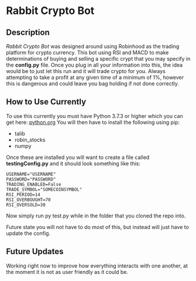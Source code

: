 # Rabbit Crypto Bot

## Description

_Rabbit Crypto Bot_ was designed around using Robinhood as the trading platform for crypto currency. This bot using RSI and MACD to make determinations of buying and selling a specific crypt that you may specify in the **config.py** file. Once you plug in all your information into this, the idea would be to just let this run and it will trade crypto for you. Always attempting to take a profit at any given time of a minimum of 1%, however this is dangerous and could leave you bag holding if not done correctly.

## How to Use Currently

To use this currently you must have Python 3.7.3 or higher which you can get here: [python.org](https://www.python.org/)
You will then have to install the following using pip:

- talib
- robin_stocks
- numpy

Once these are installed you will want to create a file called **testingConfig.py** and it should look something like this:

```
USERNAME="USERNAME"
PASSWORD="PASSWORD"
TRADING_ENABLED=False
TRADE_SYMBOL="SOMECOINSYMBOL"
RSI_PERIOD=14
RSI_OVERBOUGHT=70
RSI_OVERSOLD=30
```

Now simply run py test.py while in the folder that you cloned the repo into.

Future state you will not have to do most of this, but instead will just have to update the config.

## Future Updates

Working right now to improve how everything interacts with one another, at the moment it is not as user friendly as it could be.
